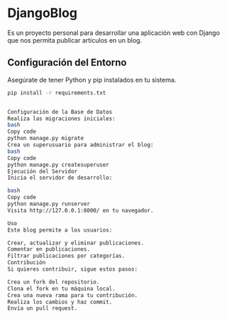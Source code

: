 # DjangoBlog
Es un proyecto personal para desarrollar una aplicación web con Django que nos permita publicar artículos en un blog. 
## Configuración del Entorno

Asegúrate de tener Python y pip instalados en tu sistema.

```bash
pip install -r requirements.txt


Configuración de la Base de Datos
Realiza las migraciones iniciales:
bash
Copy code
python manage.py migrate
Crea un superusuario para administrar el blog:
bash
Copy code
python manage.py createsuperuser
Ejecución del Servidor
Inicia el servidor de desarrollo:

bash
Copy code
python manage.py runserver
Visita http://127.0.0.1:8000/ en tu navegador.

Uso
Este blog permite a los usuarios:

Crear, actualizar y eliminar publicaciones.
Comentar en publicaciones.
Filtrar publicaciones por categorías.
Contribución
Si quieres contribuir, sigue estos pasos:

Crea un fork del repositorio.
Clona el fork en tu máquina local.
Crea una nueva rama para tu contribución.
Realiza los cambios y haz commit.
Envía un pull request.


